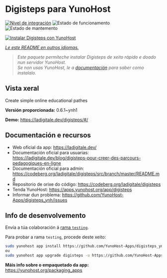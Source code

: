 <!--
NOTA: Este README foi creado automáticamente por <https://github.com/YunoHost/apps/tree/master/tools/readme_generator>
NON debe editarse manualmente.
-->

# Digisteps para YunoHost

[![Nivel de integración](https://dash.yunohost.org/integration/digisteps.svg)](https://ci-apps.yunohost.org/ci/apps/digisteps/) ![Estado de funcionamento](https://ci-apps.yunohost.org/ci/badges/digisteps.status.svg) ![Estado de mantemento](https://ci-apps.yunohost.org/ci/badges/digisteps.maintain.svg)

[![Instalar Digisteps con YunoHost](https://install-app.yunohost.org/install-with-yunohost.svg)](https://install-app.yunohost.org/?app=digisteps)

*[Le este README en outros idiomas.](./ALL_README.md)*

> *Este paquete permíteche instalar Digisteps de xeito rápido e doado nun servidor YunoHost.*  
> *Se non usas YunoHost, le a [documentación](https://yunohost.org/install) para saber como instalalo.*

## Vista xeral

Create simple online educational pathes

**Versión proporcionada:** 0.6.1~ynh1

**Demo:** <https://ladigitale.dev/digisteps/#/>
## Documentación e recursos

- Web oficial da app: <https://ladigitale.dev/>
- Documentación oficial para usuarias: <https://ladigitale.dev/blog/digisteps-pour-creer-des-parcours-pedagogiques-en-ligne>
- Documentación oficial para admin: <https://codeberg.org/ladigitale/digisteps/src/branch/master/README.md>
- Repositorio de orixe do código: <https://codeberg.org/ladigitale/digisteps>
- Tenda YunoHost: <https://apps.yunohost.org/app/digisteps>
- Informar dun problema: <https://github.com/YunoHost-Apps/digisteps_ynh/issues>

## Info de desenvolvemento

Envía a túa colaboración á [rama `testing`](https://github.com/YunoHost-Apps/digisteps_ynh/tree/testing).

Para probar a rama `testing`, procede deste xeito:

```bash
sudo yunohost app install https://github.com/YunoHost-Apps/digisteps_ynh/tree/testing --debug
ou
sudo yunohost app upgrade digisteps -u https://github.com/YunoHost-Apps/digisteps_ynh/tree/testing --debug
```

**Máis info sobre o empaquetado da app:** <https://yunohost.org/packaging_apps>
